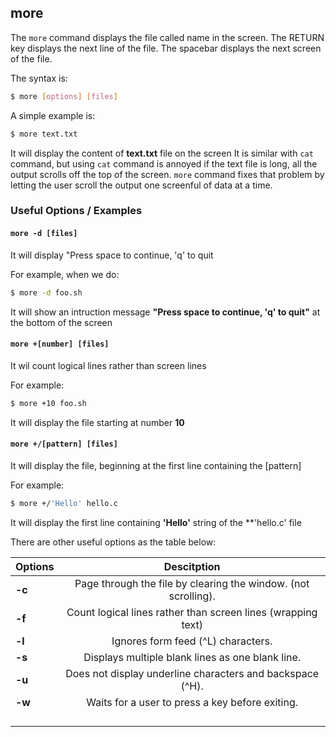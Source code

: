 ---
---

more
--

The `more` command displays the file called name in the screen. The RETURN key displays the next line of the file. The spacebar displays the next screen of the file.

The syntax is:

~~~ bash 
$ more [options] [files]
~~~

<!--more-->

A simple example is:

~~~ bash
$ more text.txt
~~~

It will display the content of **text.txt** file on the screen
It is similar with `cat` command, but using `cat` command is annoyed if the text file is long, all the output scrolls off the top of the screen. 
`more` command fixes that problem by letting the user scroll the output one screenful of data at a time.

### Useful Options / Examples

#### `more -d [files]`
It will display "Press space to continue, 'q' to quit

For example, when we do:

~~~ bash
$ more -d foo.sh
~~~

It will show an intruction message **"Press space to continue, 'q' to quit"** at the bottom of the screen 

#### `more +[number] [files]`

It wil count logical lines rather than screen lines

For example:

~~~ bash
$ more +10 foo.sh
~~~

It will display the file starting at number **10**

#### `more +/[pattern] [files]`

It will display the file, beginning at the first line containing the [pattern]

For example:

~~~ bash
$ more +/'Hello' hello.c
~~~ 

It will display the first line containing **'Hello'** string of the **'hello.c' file

There are other useful options as the table below:

| Options |                           Descitption                          |
|---------|:--------------------------------------------------------------:|
|    **-c**   | Page through the file by clearing the window. (not scrolling). |
|    **-f**   | Count logical lines rather than screen lines (wrapping text)   |
|    **-l**   | Ignores form feed (^L) characters.                             |
|    **-s**   | Displays multiple blank lines as one blank line.               |
|    **-u**   | Does not display underline characters and backspace (^H).      |
|    **-w**   | Waits for a user to press a key before exiting.                |
|         |                                                                |
|         |                                                                |
|         |                                                                |
|         |                                                                |


